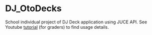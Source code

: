 # DJ_OtoDecks

School individual project of DJ Deck application using JUCE API. See Youtube <a href="https://youtu.be/pByhT57VtKc" target="_blank">tutorial</a> (for graders) to find usage details.
